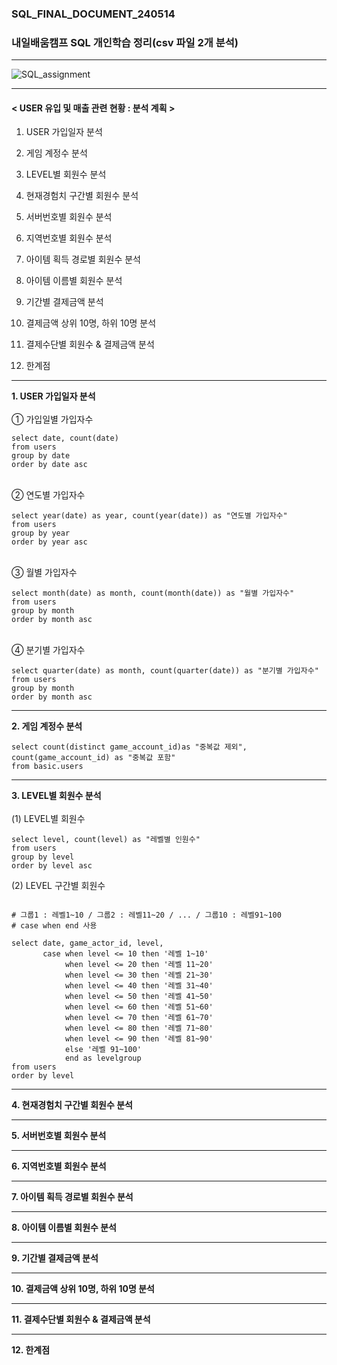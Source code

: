 ### SQL_FINAL_DOCUMENT_240514
### 내일배움캠프 SQL 개인학습 정리(csv 파일 2개 분석)
*** 

![SQL_assignment](https://github.com/inseong0910/sql_final_document_240514/assets/88603039/509313ac-d869-4803-99e7-52dcd6e87445)

***

#### < USER 유입 및 매출 관련 현황 : 분석 계획 > 

1. USER 가입일자 분석

2. 게임 계정수 분석

3. LEVEL별 회원수 분석

4. 현재경험치 구간별 회원수 분석

5. 서버번호별 회원수 분석

6. 지역번호별 회원수 분석

7. 아이템 획득 경로별 회원수 분석

8. 아이템 이름별 회원수 분석

9. 기간별 결제금액 분석

10. 결제금액 상위 10명, 하위 10명 분석

11. 결제수단별 회원수 & 결제금액 분석

12. 한계점 
***

__1. USER 가입일자 분석__
<br/><br/>
   ① 가입일별 가입자수
<pre><code>select date, count(date)
from users 
group by date
order by date asc</code></pre>


<br/>
   ② 연도별 가입자수
<pre><code>select year(date) as year, count(year(date)) as "연도별 가입자수"
from users
group by year 
order by year asc</code></pre>


<br/>
   ③ 월별 가입자수
<pre><code>select month(date) as month, count(month(date)) as "월별 가입자수"
from users 
group by month
order by month asc</code></pre>


<br/>
   ④ 분기별 가입자수 
<pre><code>select quarter(date) as month, count(quarter(date)) as "분기별 가입자수"
from users 
group by month
order by month asc</code></pre>


***
__2. 게임 계정수 분석__
<pre><code>select count(distinct game_account_id)as "중복값 제외",
count(game_account_id) as "중복값 포함" 
from basic.users</code></pre>

***
__3. LEVEL별 회원수 분석__
<br/><br/>
(1) LEVEL별 회원수
<pre><code>select level, count(level) as "레벨별 인원수"
from users 
group by level
order by level asc</code></pre>

(2) LEVEL 구간별 회원수
<pre><code>
# 그룹1 : 레벨1~10 / 그룹2 : 레벨11~20 / ... / 그룹10 : 레벨91~100
# case when end 사용

select date, game_actor_id, level, 
	   case when level <= 10 then '레벨 1~10'
			when level <= 20 then '레벨 11~20'
			when level <= 30 then '레벨 21~30'
			when level <= 40 then '레벨 31~40'
			when level <= 50 then '레벨 41~50'
			when level <= 60 then '레벨 51~60'
			when level <= 70 then '레벨 61~70'
			when level <= 80 then '레벨 71~80'
			when level <= 90 then '레벨 81~90'
			else '레벨 91~100'
			end as levelgroup
from users 
order by level</code></pre>
***
__4. 현재경험치 구간별 회원수 분석__

***
__5. 서버번호별 회원수 분석__

***
__6. 지역번호별 회원수 분석__

***
__7. 아이템 획득 경로별 회원수 분석__

***
__8. 아이템 이름별 회원수 분석__

***
__9. 기간별 결제금액 분석__

***
__10. 결제금액 상위 10명, 하위 10명 분석__

***
__11. 결제수단별 회원수 & 결제금액 분석__

***
__12. 한계점__




